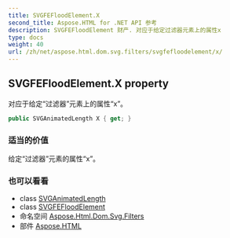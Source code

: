 ```yaml
---
title: SVGFEFloodElement.X
second_title: Aspose.HTML for .NET API 参考
description: SVGFEFloodElement 财产. 对应于给定过滤器元素上的属性x
type: docs
weight: 40
url: /zh/net/aspose.html.dom.svg.filters/svgfefloodelement/x/
---
```

## SVGFEFloodElement.X property

对应于给定“过滤器”元素上的属性“x”。

```csharp
public SVGAnimatedLength X { get; }
```

### 适当的价值

给定“过滤器”元素的属性“x”。

### 也可以看看

* class [SVGAnimatedLength](../../../aspose.html.dom.svg.datatypes/svganimatedlength/)
* class [SVGFEFloodElement](../)
* 命名空间 [Aspose.Html.Dom.Svg.Filters](../../svgfefloodelement/)
* 部件 [Aspose.HTML](../../../)


